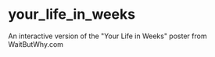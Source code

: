 # your_life_in_weeks

An interactive version of the "Your Life in Weeks" poster from WaitButWhy.com
